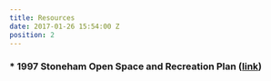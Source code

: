 ```yaml
---
title: Resources
date: 2017-01-26 15:54:00 Z
position: 2
---
```



### * 1997 Stoneham Open Space and Recreation Plan ([link](https://mapc-org.sharefile.com/d-s569423cd4364d7cb))